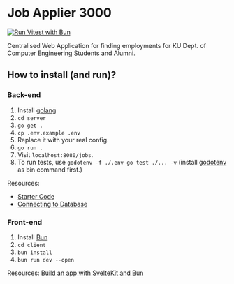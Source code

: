 # Job Applier 3000

[![Run Vitest with Bun](https://github.com/lnwdevelopers007/job-applier-3000/actions/workflows/vitest.yaml/badge.svg)](https://github.com/lnwdevelopers007/job-applier-3000/actions/workflows/vitest.yaml)

Centralised Web Application for finding employments for
KU Dept. of Computer Engineering Students and Alumni.

## How to install (and run)?

### Back-end

1. Install [golang](https://go.dev/)
1. `cd server`
1. `go get .`
1. `cp .env.example .env`
1. Replace it with your real config.
1. `go run .`
1. Visit `localhost:8080/jobs`.
1. To run tests, use `godotenv -f ./.env go test ./... -v`
(install [godotenv](https://github.com/joho/godotenv?tab=readme-ov-file#installation) as bin command first.)

Resources:
- [Starter Code](https://go.dev/doc/tutorial/web-service-gin)
- [Connecting to Database](https://www.slingacademy.com/article/securely-storing-secrets-with-environment-variables-in-go/)

### Front-end

1. Install [Bun](https://bun.sh)
1. `cd client`
1. `bun install`
1. `bun run dev --open`

Resources:
[Build an app with SvelteKit and Bun](https://bun.com/guides/ecosystem/sveltekit)
